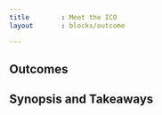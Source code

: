 ```yaml
---
title        : Meet the ICO
layout       : blocks/outcome

---
```



## Outcomes



## Synopsis and Takeaways
